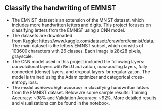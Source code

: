 ## Classify the handwriting of EMNIST
- The EMNIST dataset is an extension of the MNIST dataset, which includes more handwritten letters and digits. This project focuses on classifying letters from the EMNIST using a CNN model.
- The datasets are downloaded from Kaggle: https://www.kaggle.com/datasets/crawford/emnist/data. The main dataset is the letters EMINST subset, which consists of 103600 characters with 26 classes. Each image is 28x28 pixels, grayscale.
- The CNN model used in this project included the following layers: convolutional layers with ReLU activation, max-pooling layers, fully connected (dense) layers, and dropout layers for regularization. The model is trained using the Adam optimizer and categorical cross-entropy loss.
- The model achieves high accuracy in classifying handwritten letters from the EMNIST dataset. Below are some sample results: Training Accuracy: ~98% and Validation Accuracy: ~92%. More detailed results and visualizations can be found in the notebook.
